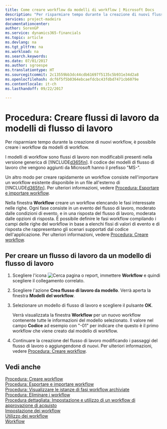 ```yaml
---
title: Come creare workflow da modelli di workflow | Microsoft Docs
description: "Per risparmiare tempo durante la creazione di nuovi flussi di lavoro, è possibile creare i flussi di lavoro da modelli di flusso di lavoro."
services: project-madeira
documentationcenter: 
author: SorenGP
ms.service: dynamics365-financials
ms.topic: article
ms.devlang: na
ms.tgt_pltfrm: na
ms.workload: na
ms.search.keywords: 
ms.date: 07/01/2017
ms.author: sgroespe
ms.translationtype: HT
ms.sourcegitcommit: 2c13559bb3dc44cdb61697f5135c5b931e34d2a8
ms.openlocfilehash: dcf6f5f5b0364ebcaefdcbc43fdbd7471cb6079e
ms.contentlocale: it-ch
ms.lasthandoff: 09/22/2017

---
```

# <a name="how-to-create-workflows-from-workflow-templates"></a>Procedura: Creare flussi di lavoro da modelli di flusso di lavoro
Per risparmiare tempo durante la creazione di nuovi workflow, è possibile creare i workflow da modelli di workflow.  

 I modelli di workflow sono flussi di lavoro non modificabili presenti nella versione generica di [!INCLUDE[d365fin](includes/d365fin_md.md)]. Il codice dei modelli di flusso di lavoro che vengono aggiunti da Microsoft hanno il prefisso "MS-".  

 Un altro modo per creare rapidamente un workflow consiste nell'importare un workflow esistente disponibile in un file all'esterno di [!INCLUDE[d365fin](includes/d365fin_md.md)]. Per ulteriori informazioni, vedere [Procedura: Esportare e importare workflow](across-how-to-export-and-import-workflows.md).  

Nella finestra **Workflow** creare un workflow elencando le fasi interessate nelle righe. Ogni fase consiste in un evento del flusso di lavoro, moderato dalle condizioni di evento, e in una risposta del flusso di lavoro, moderata dalle opzioni di risposta. È possibile definire le fasi workflow compilando i campi delle righe del workflow in base a elenchi fissi di valori di evento e di risposta che rappresentano gli scenari supportati dal codice dell'applicazione. Per ulteriori informazioni, vedere [Procedura: Creare workflow](across-how-to-create-workflows.md).  

## <a name="to-create-a-workflow-from-workflow-template"></a>Per creare un flusso di lavoro da un modello di flusso di lavoro  
1.  Scegliere l'icona ![Cerca pagina o report](media/ui-search/search_small.png "icona Cerca pagina o report"), immettere **Workflow** e quindi scegliere il collegamento correlato.  
2.  Scegliere l'azione **Crea flusso di lavoro da modello**. Verrà aperta la finestra **Modelli del workflow**.  
3.  Selezionare un modello di flusso di lavoro e scegliere il pulsante **OK**.  

     Verrà visualizzata la finestra **Workflow** per un nuovo workflow contenente tutte le informazioni del modello selezionato. Il valore nel campo **Codice** ad esempio con "-01" per indicare che questo è il primo workflow che viene creato dal modello di workflow.  
4.  Continuare la creazione del flusso di lavoro modificando i passaggi del flusso di lavoro o aggiungendone di nuovi. Per ulteriori informazioni, vedere [Procedura: Creare workflow](across-how-to-create-workflows.md).  

## <a name="see-also"></a>Vedi anche  
 [Procedura: Creare workflow](across-how-to-create-workflows.md)   
 [Procedura: Esportare e importare workflow](across-how-to-export-and-import-workflows.md)   
 [Procedura: Visualizzare le istanze di fasi workflow archiviate](across-how-to-view-archived-workflow-step-instances.md)   
 [Procedura: Eliminare i workflow](across-how-to-delete-workflows.md)   
 [Procedura dettagliata: Impostazione e utilizzo di un workflow di approvazione di acquisto](walkthrough-setting-up-and-using-a-purchase-approval-workflow.md)   
 [Impostazione dei workflow](across-set-up-workflows.md)   
 [Utilizzo dei workflow](across-use-workflows.md)   
 [Workflow](across-workflow.md)   

